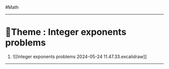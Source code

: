 #Math 

---

# 📏Theme : Integer exponents problems

1) ![[Integer exponents problems 2024-05-24 11.47.33.excalidraw]]










---
